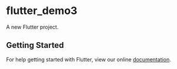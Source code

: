 # flutter_demo3

A new Flutter project.

## Getting Started

For help getting started with Flutter, view our online
[documentation](https://flutter.io/).
